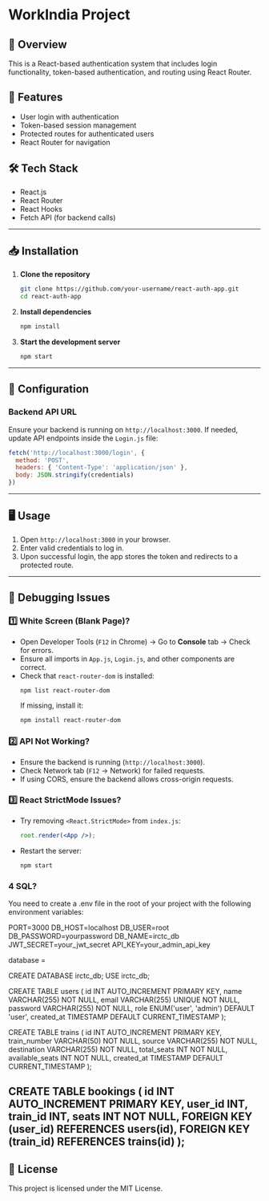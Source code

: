 # WorkIndia Project

## 📌 Overview

This is a React-based authentication system that includes login functionality, token-based authentication, and routing using React Router.

## 🚀 Features

- User login with authentication
- Token-based session management
- Protected routes for authenticated users
- React Router for navigation

## 🛠️ Tech Stack

- React.js
- React Router
- React Hooks
- Fetch API (for backend calls)

---

## 📥 Installation

1. **Clone the repository**
   ```bash
   git clone https://github.com/your-username/react-auth-app.git
   cd react-auth-app
   ```
2. **Install dependencies**
   ```bash
   npm install
   ```
3. **Start the development server**
   ```bash
   npm start
   ```

---

## 🔧 Configuration

### Backend API URL

Ensure your backend is running on `http://localhost:3000`. If needed, update API endpoints inside the `Login.js` file:

```js
fetch('http://localhost:3000/login', {
  method: 'POST',
  headers: { 'Content-Type': 'application/json' },
  body: JSON.stringify(credentials)
})
```

---

## 🖥️ Usage

1. Open `http://localhost:3000` in your browser.
2. Enter valid credentials to log in.
3. Upon successful login, the app stores the token and redirects to a protected route.

---

## 🐞 Debugging Issues

### 1️⃣ White Screen (Blank Page)?

- Open Developer Tools (`F12` in Chrome) → Go to **Console** tab → Check for errors.
- Ensure all imports in `App.js`, `Login.js`, and other components are correct.
- Check that `react-router-dom` is installed:
  ```bash
  npm list react-router-dom
  ```
  If missing, install it:
  ```bash
  npm install react-router-dom
  ```

### 2️⃣ API Not Working?

- Ensure the backend is running (`http://localhost:3000`).
- Check Network tab (`F12` → Network) for failed requests.
- If using CORS, ensure the backend allows cross-origin requests.

### 3️⃣ React StrictMode Issues?

- Try removing `<React.StrictMode>` from `index.js`:
  ```jsx
  root.render(<App />);
  ```
- Restart the server:
  ```bash
  npm start
  ```
### 4 SQL?
You need to create a .env file in the root of your project with the following environment variables:

PORT=3000
DB_HOST=localhost
DB_USER=root
DB_PASSWORD=yourpassword
DB_NAME=irctc_db
JWT_SECRET=your_jwt_secret
API_KEY=your_admin_api_key


database = 

CREATE DATABASE irctc_db;
USE irctc_db;

CREATE TABLE users (
   id INT AUTO_INCREMENT PRIMARY KEY,
   name VARCHAR(255) NOT NULL,
   email VARCHAR(255) UNIQUE NOT NULL,
   password VARCHAR(255) NOT NULL,
   role ENUM('user', 'admin') DEFAULT 'user',
   created_at TIMESTAMP DEFAULT CURRENT_TIMESTAMP
);

CREATE TABLE trains (
   id INT AUTO_INCREMENT PRIMARY KEY,
   train_number VARCHAR(50) NOT NULL,
   source VARCHAR(255) NOT NULL,
   destination VARCHAR(255) NOT NULL,
   total_seats INT NOT NULL,
   available_seats INT NOT NULL,
   created_at TIMESTAMP DEFAULT CURRENT_TIMESTAMP
);

CREATE TABLE bookings (
   id INT AUTO_INCREMENT PRIMARY KEY,
   user_id INT,
   train_id INT,
   seats INT NOT NULL,
   FOREIGN KEY (user_id) REFERENCES users(id),
   FOREIGN KEY (train_id) REFERENCES trains(id)
);
---

## 📜 License

This project is licensed under the MIT License.


